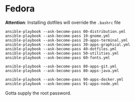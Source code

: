 # Fedora

**Attention**: Installing dotfiles will override the `.bashrc` file

```shell
ansible-playbook --ask-become-pass 00-distribution.yml
ansible-playbook --ask-become-pass 10-gnome.yml
ansible-playbook --ask-become-pass 20-apps-terminal.yml
ansible-playbook --ask-become-pass 30-apps-graphical.yml
ansible-playbook --ask-become-pass 40-dotfiles.yml
ansible-playbook --ask-become-pass 50-utilities.yml
ansible-playbook --ask-become-pass 60-fonts.yml

ansible-playbook --ask-become-pass 80-apps-git.yml
ansible-playbook --ask-become-pass 80-apps-java.yml

ansible-playbook --ask-become-pass 90-apps-docker.yml
ansible-playbook --ask-become-pass 91-apps-node.yml
```

Gotta supply the root password.
